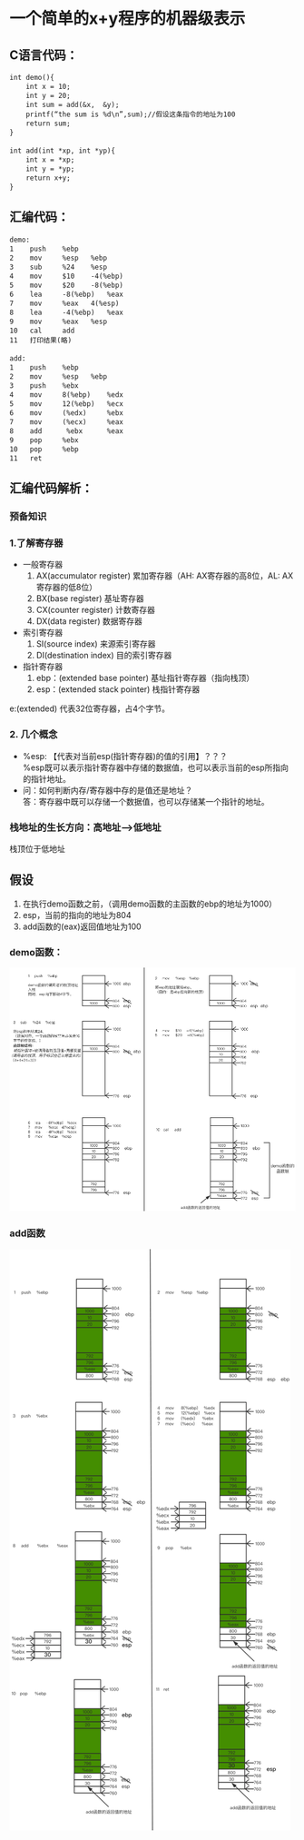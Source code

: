 # 一个简单的x+y程序的机器级表示

## C语言代码：
```
int demo(){
    int x = 10;
    int y = 20;
    int sum = add(&x,  &y);
    printf(“the sum is %d\n”,sum);//假设这条指令的地址为100
    return sum;
}

int add(int *xp, int *yp){
    int x = *xp;
    int y = *yp;
    return x+y;
}
```

## 汇编代码：
```
demo:
1    push    %ebp
2    mov     %esp   %ebp
3    sub     %24    %esp
4    mov     $10    -4(%ebp)
5    mov     $20    -8(%ebp)
6    lea     -8(%ebp)   %eax
7    mov     %eax   4(%esp)
8    lea     -4(%ebp)   %eax
9    mov     %eax   %esp
10   cal     add
11   打印结果(略)

add:
1    push    %ebp
2    mov     %esp   %ebp
3    push    %ebx
4    mov     8(%ebp)    %edx
5    mov     12(%ebp)   %ecx
6    mov     (%edx)     %ebx
7    mov     (%ecx)     %eax
8    add      %ebx      %eax
9    pop     %ebx
10   pop     %ebp
11   ret
```

## 汇编代码解析：
### 预备知识 
### 1.了解寄存器
 - 一般寄存器
    1. AX(accumulator register) 累加寄存器（AH: AX寄存器的高8位，AL: AX寄存器的低8位）
    2. BX(base register) 基址寄存器
    3. CX(counter register) 计数寄存器
    4. DX(data register) 数据寄存器
 - 索引寄存器
    1. SI(source index) 来源索引寄存器
    2. DI(destination index) 目的索引寄存器
 - 指针寄存器
    1. ebp：(extended base pointer) 基址指针寄存器（指向栈顶）
    2. esp：(extended stack pointer) 栈指针寄存器

e:(extended) 代表32位寄存器，占4个字节。
### 2. 几个概念
 - %esp: 【代表对当前esp(指针寄存器)的值的引用】？？？  
 %esp既可以表示指针寄存器中存储的数据值，也可以表示当前的esp所指向的指针地址。
 - 问：如何判断内存/寄存器中存的是值还是地址？  
   答：寄存器中既可以存储一个数据值，也可以存储某一个指针的地址。

### 栈地址的生长方向：高地址-->低地址
栈顶位于低地址

## 假设
1. 在执行demo函数之前，（调用demo函数的主函数的ebp的地址为1000）
2. esp，当前的指向的地址为804
3. add函数的(eax)返回值地址为100
### demo函数：
![demo函数解析](../../image/CSAPP/CSAPP_C3-2-1.png)

### add函数
![add函数解析](../../image/CSAPP/CSAPP_C3-2-2.png)

